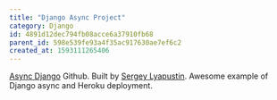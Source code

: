 ```yaml
---
title: "Django Async Project"
category: Django
id: 4891d12dec794fb08acce6a37910fb68
parent_id: 598e539fe93a4f35ac917630ae7ef6c2
created_at: 1593111265406
---
```




[Async Django](https://github.com/slyapustin/async-django) Github. Built by [Sergey Lyapustin](/brain/Sergey-Lyapustin). Awesome example of Django async and Heroku deployment.
    
